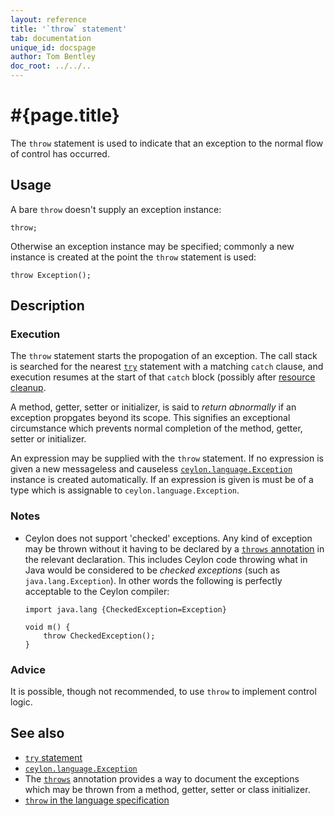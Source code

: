 ```yaml
---
layout: reference
title: '`throw` statement'
tab: documentation
unique_id: docspage
author: Tom Bentley
doc_root: ../../..
---
```


# #{page.title}

The `throw` statement is used to indicate that an exception to the normal 
flow of control has occurred.

## Usage 

A bare `throw` doesn't supply an exception instance:

<!-- cat: void m() { -->
    throw;
<!-- cat: } -->

Otherwise an exception instance may be specified; commonly a new instance is 
created at the point the `throw` statement is used:

<!-- cat: void m() { -->
    throw Exception();
<!-- cat: } -->

## Description

### Execution

The `throw` statement starts the propogation of an exception. The
call stack is searched for the nearest [`try`](../try) statement 
with a matching `catch` clause, and execution resumes at the start of that
`catch` block (possibly after [resource cleanup](../try).

A method, getter, setter or 
initializer, is said to *return abnormally* if an exception propgates beyond its scope. 
This signifies an exceptional circumstance which prevents normal completion of the 
method, getter, setter or initializer. 

An expression may be supplied with the `throw` statement. If no expression is 
given a new messageless and causeless 
[`ceylon.language.Exception`](#{site.urls.apidoc_current}/interface_Exception.html) instance is 
created automatically. If an expression is given is must be of a type which is
assignable to `ceylon.language.Exception`.

### Notes

* Ceylon does not support 'checked' exceptions. Any kind of exception may be 
  thrown without it having to be declared by a 
  [`throws` annotation](TODO) in the relevant declaration. 
  This includes Ceylon code throwing what in Java would 
  be considered to be *checked exceptions* (such as `java.lang.Exception`). In 
  other words the following is perfectly acceptable to the Ceylon compiler:

      import java.lang {CheckedException=Exception}
    
      void m() {
          throw CheckedException();
      }

### Advice

It is possible, though not recommended, to use `throw` to implement control 
logic.

## See also

* [`try` statement](../try)
* [`ceylon.language.Exception`](#{site.urls.apidoc_current}/interface_Exception.html)
* The [`throws`](#{site.urls.apidoc_current}/TODO) annotation provides a way to document the 
  exceptions which may be thrown from a method, getter, setter or class initializer.
* [`throw` in the language specification](#{site.urls.spec_current}#trycatchfinally)

